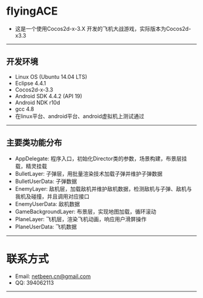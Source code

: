 # flyingACE
- 这是一个使用Cocos2d-x-3.X 开发的飞机大战游戏，实际版本为Cocos2d-x3.3

---

## 开发环境
- Linux OS (Ubuntu 14.04 LTS)
- Eclipse 4.4.1
- Cocos2d-x-3.3
- Android SDK 4.4.2 (API 19)
- Android NDK r10d
- gcc 4.8
- 在linux平台、android平台、android虚拟机上测试通过

---

## 主要类功能分布
- AppDelegate: 程序入口，初始化Director类的参数，场景构建，布景层挂载，精灵挂载
- BulletLayer: 子弹层，用批量渲染技术加载子弹并维护子弹数据
- BulletUserData: 子弹数据
- EnemyLayer: 敌机层，加载敌机并维护敌机数据，检测敌机与子弹、敌机与我机及碰撞，并且调用对应接口
- EnemyUserData: 敌机数据
- GameBackgroundLayer: 布景层，实现地图加载，循环滚动
- PlaneLayer: 飞机层，渲染飞机动画，响应用户滑屏操作
- PlaneUserData: 飞机数据

---

# 联系方式
- Email: netbeen.cn@gmail.com
- QQ: 394062113

---

